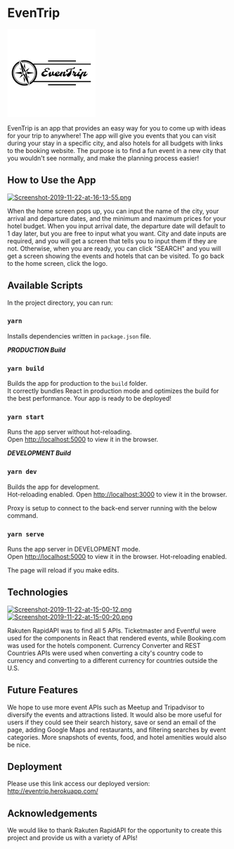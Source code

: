 # EvenTrip

![Logo](src/assets/logo_name_black.png?raw=true)

EvenTrip is an app that provides an easy way for you to come up with ideas for your trip to anywhere! The app will give you events that you can visit during your stay in a specific city, and also hotels for all budgets with links to the booking website. The purpose is to find a fun event in a new city that you wouldn't see normally, and make the planning process easier!

## How to Use the App

[![Screenshot-2019-11-22-at-16-13-55.png](https://i.postimg.cc/vmtRX371/Screenshot-2019-11-22-at-16-13-55.png)](https://postimg.cc/WDzf1mHj)

When the home screen pops up, you can input the name of the city, your arrival and departure dates, and the minimum and maximum prices for your hotel budget. When you input arrival date, the departure date will default to 1 day later, but you are free to input what you want. City and date inputs are required, and you will get a screen that tells you to input them if they are not. Otherwise, when you are ready, you can click "SEARCH" and you will get a screen showing the events and hotels that can be visited. To go back to the home screen, click the logo.

## Available Scripts

In the project directory, you can run:

### `yarn`

Installs dependencies written in `package.json` file.

***PRODUCTION Build***
### `yarn build`

Builds the app for production to the `build` folder.<br />
It correctly bundles React in production mode and optimizes the build for the best performance.
Your app is ready to be deployed!

### `yarn start`

Runs the app server without hot-reloading.<br />
Open [http://localhost:5000](http://localhost:5000) to view it in the browser.

***DEVELOPMENT Build***
### `yarn dev`

Builds the app for development.<br />
Hot-reloading enabled.
Open [http://localhost:3000](http://localhost:3000) to view it in the browser.

Proxy is setup to connect to the back-end server running with the below command.

### `yarn serve`

Runs the app server in DEVELOPMENT mode.<br />
Open [http://localhost:5000](http://localhost:5000) to view it in the browser.
Hot-reloading enabled.

The page will reload if you make edits.<br />

## Technologies
[![Screenshot-2019-11-22-at-15-00-12.png](https://i.postimg.cc/KzJGH95p/Screenshot-2019-11-22-at-15-00-12.png)](https://postimg.cc/cgtGKB2f)
[![Screenshot-2019-11-22-at-15-00-20.png](https://i.postimg.cc/k41Cc2nk/Screenshot-2019-11-22-at-15-00-20.png)](https://postimg.cc/1nqbR5VH)

Rakuten RapidAPI was to find  all 5 APIs. Ticketmaster and Eventful were used for the components in React that rendered events, while Booking.com was used for the hotels component. Currency Converter and REST Countries APIs were used when converting a city's country code to currency and converting to a different currency for countries outside the U.S.

## Future Features

We hope to use more event APIs such as Meetup and Tripadvisor to diversify the events and attractions listed. It would also be more useful for users if they could see their search history, save or send an email of the page, adding Google Maps and restaurants, and filtering searches by event categories. More snapshots of events, food, and hotel amenities would also be nice.

## Deployment

Please use this link access our deployed version: http://eventrip.herokuapp.com/

## Acknowledgements

We would like to thank Rakuten RapidAPI for the opportunity to create this project and provide us with a variety of APIs!
